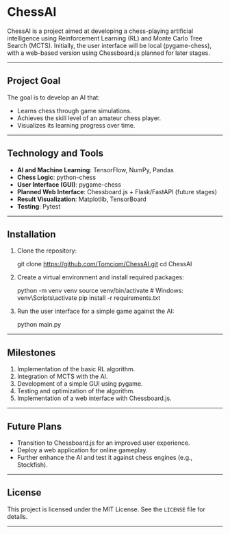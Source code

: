 # ChessAI

ChessAI is a project aimed at developing a chess-playing artificial intelligence using Reinforcement Learning (RL) and Monte Carlo Tree Search (MCTS). Initially, the user interface will be local (pygame-chess), with a web-based version using Chessboard.js planned for later stages.

---

## Project Goal

The goal is to develop an AI that:
- Learns chess through game simulations.
- Achieves the skill level of an amateur chess player.
- Visualizes its learning progress over time.

---

## Technology and Tools

- **AI and Machine Learning**: TensorFlow, NumPy, Pandas  
- **Chess Logic**: python-chess  
- **User Interface (GUI)**: pygame-chess  
- **Planned Web Interface**: Chessboard.js + Flask/FastAPI (future stages)  
- **Result Visualization**: Matplotlib, TensorBoard  
- **Testing**: Pytest  

---

## Installation

1. Clone the repository:

    git clone https://github.com/Tomciom/ChessAI.git
    cd ChessAI
    

2. Create a virtual environment and install required packages:
    
    python -m venv venv
    source venv/bin/activate  # Windows: venv\Scripts\activate
    pip install -r requirements.txt
    

3. Run the user interface for a simple game against the AI:

    python main.py
    

---

## Milestones

1. Implementation of the basic RL algorithm.
2. Integration of MCTS with the AI.
3. Development of a simple GUI using pygame.
4. Testing and optimization of the algorithm.
5. Implementation of a web interface with Chessboard.js.

---

## Future Plans

- Transition to Chessboard.js for an improved user experience.
- Deploy a web application for online gameplay.
- Further enhance the AI and test it against chess engines (e.g., Stockfish).

---

## License

This project is licensed under the MIT License. See the `LICENSE` file for details.

---

